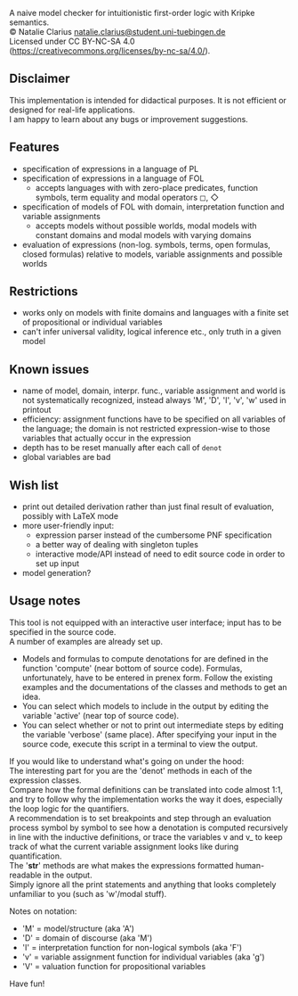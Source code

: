 A naive model checker for intuitionistic first-order logic with Kripke semantics.  
© Natalie Clarius <natalie.clarius@student.uni-tuebingen.de>  
Licensed under CC BY-NC-SA 4.0 (https://creativecommons.org/licenses/by-nc-sa/4.0/).  

Disclaimer
----------
This implementation is intended for didactical purposes. It is not efficient or designed for real-life applications.  
I am happy to learn about any bugs or improvement suggestions.

Features
--------
 - specification of expressions in a language of PL
 - specification of expressions in a language of FOL
   - accepts languages with with zero-place predicates, function symbols, term equality and modal operators ◻, ◇
 - specification of models of FOL with domain, interpretation function and variable assignments
   - accepts models without possible worlds, modal models with constant domains and modal models with varying domains
 - evaluation of expressions (non-log. symbols, terms, open formulas, closed formulas)
   relative to models, variable assignments and possible worlds

Restrictions
------------
 - works only on models with finite domains and languages with a finite set of propositional or individual variables
 - can't infer universal validity, logical inference etc., only truth in a given model

Known issues
------------
 - name of model, domain, interpr. func., variable assignment and world is not systematically recognized,
   instead always 'M', 'D', 'I', 'v', 'w' used in printout
 - efficiency: assignment functions have to be specified on all variables of the language;
   the domain is not restricted expression-wise to those variables that actually occur in the expression
 - depth has to be reset manually after each call of `denot`
 - global variables are bad

Wish list
---------
 - print out detailed derivation rather than just final result of evaluation, possibly with LaTeX mode
 - more user-friendly input:
   - expression parser instead of the cumbersome PNF specification
   - a better way of dealing with singleton tuples
   - interactive mode/API instead of need to edit source code in order to set up input
 - model generation?

Usage notes
-----------
This tool is not equipped with an interactive user interface; input has to be specified in the source code.  
A number of examples are already set up.
- Models and formulas to compute denotations for are defined in the function 'compute' (near bottom of source code).
  Formulas, unfortunately, have to be entered in prenex form.
  Follow the existing examples and the documentations of the classes and methods to get an idea.
- You can select which models to include in the output by editing the variable 'active' (near top of source code).
- You can select whether or not to print out intermediate steps by editing the variable 'verbose' (same place).
After specifying your input in the source code, execute this script in a terminal to view the output.  

If you would like to understand what's going on under the hood:  
The interesting part for you are the 'denot' methods in each of the expression classes.  
Compare how the formal definitions can be translated into code almost 1:1,
and try to follow why the implementation works the way it does, especially the loop logic for the quantifiers.  
A recommendation is to set breakpoints and step through an evaluation process symbol by symbol
to see how a denotation is computed recursively in line with the inductive definitions,
or trace the variables v and v_ to keep track of what the current variable assignment looks like during quantification.  
The '__str__' methods are what makes the expressions formatted human-readable in the output.  
Simply ignore all the print statements and anything that looks completely unfamiliar to you (such as 'w'/modal stuff).  

Notes on notation:
- 'M' = model/structure (aka 'A')
- 'D' = domain of discourse (aka 'M')
- 'I' = interpretation function for non-logical symbols (aka 'F')
- 'v' = variable assignment function for individual variables (aka 'g')
- 'V' = valuation function for propositional variables

Have fun!
